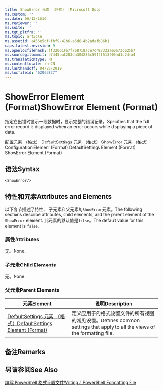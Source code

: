 ```yaml
---
title: ShowError 元素 （格式） |Microsoft Docs
ms.custom: ''
ms.date: 09/13/2016
ms.reviewer: ''
ms.suite: ''
ms.tgt_pltfrm: ''
ms.topic: article
ms.assetid: a456e5df-fbf9-42b6-a6d8-4b2adafb86b1
caps.latest.revision: 9
ms.openlocfilehash: ff320619b7f768718ace7d482332a60a73c625b7
ms.sourcegitcommit: e7445ba8203da304286c591ff513900ad1c244a4
ms.translationtype: MT
ms.contentlocale: zh-CN
ms.lasthandoff: 04/23/2019
ms.locfileid: "62063827"
---
```

# <a name="showerror-element-format"></a><span data-ttu-id="8f68e-102">ShowError Element (Format)</span><span class="sxs-lookup"><span data-stu-id="8f68e-102">ShowError Element (Format)</span></span>

<span data-ttu-id="8f68e-103">指定在出错时显示一段数据时，显示完整的错误记录。</span><span class="sxs-lookup"><span data-stu-id="8f68e-103">Specifies that the full error record is displayed when an error occurs while displaying a piece of data.</span></span>

<span data-ttu-id="8f68e-104">配置元素 （格式） DefaultSettings 元素 （格式） ShowError 元素 （格式）</span><span class="sxs-lookup"><span data-stu-id="8f68e-104">Configuration Element (Format) DefaultSettings Element (Format) ShowError Element (Format)</span></span>

## <a name="syntax"></a><span data-ttu-id="8f68e-105">语法</span><span class="sxs-lookup"><span data-stu-id="8f68e-105">Syntax</span></span>

```scr
<ShowError/>
```

## <a name="attributes-and-elements"></a><span data-ttu-id="8f68e-106">特性和元素</span><span class="sxs-lookup"><span data-stu-id="8f68e-106">Attributes and Elements</span></span>

<span data-ttu-id="8f68e-107">以下各节描述了特性、 子元素和父元素的`ShowError`元素。</span><span class="sxs-lookup"><span data-stu-id="8f68e-107">The following sections describe attributes, child elements, and the parent element of the `ShowError` element.</span></span> <span data-ttu-id="8f68e-108">此元素的默认值是`false`。</span><span class="sxs-lookup"><span data-stu-id="8f68e-108">The default value for this element is `false`.</span></span>

### <a name="attributes"></a><span data-ttu-id="8f68e-109">属性</span><span class="sxs-lookup"><span data-stu-id="8f68e-109">Attributes</span></span>

<span data-ttu-id="8f68e-110">无。</span><span class="sxs-lookup"><span data-stu-id="8f68e-110">None.</span></span>

### <a name="child-elements"></a><span data-ttu-id="8f68e-111">子元素</span><span class="sxs-lookup"><span data-stu-id="8f68e-111">Child Elements</span></span>

<span data-ttu-id="8f68e-112">无。</span><span class="sxs-lookup"><span data-stu-id="8f68e-112">None.</span></span>

### <a name="parent-elements"></a><span data-ttu-id="8f68e-113">父元素</span><span class="sxs-lookup"><span data-stu-id="8f68e-113">Parent Elements</span></span>

|<span data-ttu-id="8f68e-114">元素</span><span class="sxs-lookup"><span data-stu-id="8f68e-114">Element</span></span>|<span data-ttu-id="8f68e-115">说明</span><span class="sxs-lookup"><span data-stu-id="8f68e-115">Description</span></span>|
|-------------|-----------------|
|[<span data-ttu-id="8f68e-116">DefaultSettings 元素 （格式）</span><span class="sxs-lookup"><span data-stu-id="8f68e-116">DefaultSettings Element (Format)</span></span>](./defaultsettings-element-format.md)|<span data-ttu-id="8f68e-117">定义应用于的格式设置文件的所有视图的常见设置。</span><span class="sxs-lookup"><span data-stu-id="8f68e-117">Defines common settings that apply to all the views of the formatting file.</span></span>|

## <a name="remarks"></a><span data-ttu-id="8f68e-118">备注</span><span class="sxs-lookup"><span data-stu-id="8f68e-118">Remarks</span></span>

## <a name="see-also"></a><span data-ttu-id="8f68e-119">另请参阅</span><span class="sxs-lookup"><span data-stu-id="8f68e-119">See Also</span></span>

[<span data-ttu-id="8f68e-120">编写 PowerShell 格式设置文件</span><span class="sxs-lookup"><span data-stu-id="8f68e-120">Writing a PowerShell Formatting File</span></span>](./writing-a-powershell-formatting-file.md)
